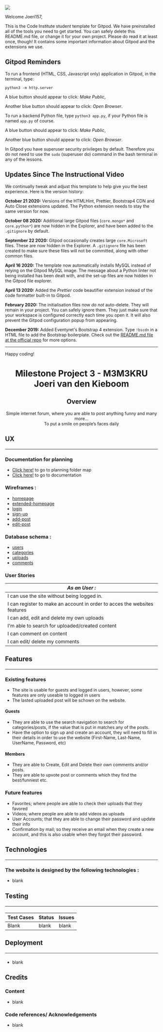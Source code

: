 <img src="https://codeinstitute.s3.amazonaws.com/fullstack/ci_logo_small.png" style="margin: 0;">

Welcome Joeri157,

This is the Code Institute student template for Gitpod. We have preinstalled all of the tools you need to get started. You can safely delete this README.md file, or change it for your own project. Please do read it at least once, though! It contains some important information about Gitpod and the extensions we use.

## Gitpod Reminders

To run a frontend (HTML, CSS, Javascript only) application in Gitpod, in the terminal, type:

`python3 -m http.server`

A blue button should appear to click: *Make Public*,

Another blue button should appear to click: *Open Browser*.

To run a backend Python file, type `python3 app.py`, if your Python file is named `app.py` of course.

A blue button should appear to click: *Make Public*,

Another blue button should appear to click: *Open Browser*.

In Gitpod you have superuser security privileges by default. Therefore you do not need to use the `sudo` (superuser do) command in the bash terminal in any of the lessons.

## Updates Since The Instructional Video

We continually tweak and adjust this template to help give you the best experience. Here is the version history:

**October 21 2020:** Versions of the HTMLHint, Prettier, Bootstrap4 CDN and Auto Close extensions updated. The Python extension needs to stay the same version for now.

**October 08 2020:** Additional large Gitpod files (`core.mongo*` and `core.python*`) are now hidden in the Explorer, and have been added to the `.gitignore` by default.

**September 22 2020:** Gitpod occasionally creates large `core.Microsoft` files. These are now hidden in the Explorer. A `.gitignore` file has been created to make sure these files will not be committed, along with other common files.

**April 16 2020:** The template now automatically installs MySQL instead of relying on the Gitpod MySQL image. The message about a Python linter not being installed has been dealt with, and the set-up files are now hidden in the Gitpod file explorer.

**April 13 2020:** Added the _Prettier_ code beautifier extension instead of the code formatter built-in to Gitpod.

**February 2020:** The initialisation files now _do not_ auto-delete. They will remain in your project. You can safely ignore them. They just make sure that your workspace is configured correctly each time you open it. It will also prevent the Gitpod configuration popup from appearing.

**December 2019:** Added Eventyret's Bootstrap 4 extension. Type `!bscdn` in a HTML file to add the Bootstrap boilerplate. Check out the <a href="https://github.com/Eventyret/vscode-bcdn" target="_blank">README.md file at the official repo</a> for more options.

--------

Happy coding!


<h1 align="center">
Milestone Project 3 - M3M3KRU <br> Joeri van den Kieboom
</h1>
<div align="center">

## Overview
Simple internet forum, where you are able to post anything funny and many more… <br>
To put a smile on people’s faces daily
</div>

## UX <hr>

### Documentation for planning
- [Click here!]() to go to planning folder map
- [Click here!]() to go to documentation

### Wireframes :
- [homepage]()
- [extended-homepage]()
- [login]()
- [sign-up]()
- [add-post]()
- [edit-post]()

### Database schema :
- [users]()
- [categories]()
- [uploads]()
- [comments]()


### User Stories
| *As an User :* |
|---|
|I can use the site without being logged in.
|I can register to make an account in order to acces the websites features
|I can add, edit and delete my own uploads
|I'm able to search for uploaded/created content
|I can comment on content
|I can edit/ delete my comments

## Features <hr>

### Existing features
-	The site is usable for guests and logged in users, however, some features are only useable to logged in users
-	The lasted uploaded post will be schown on the website.

#### Guests
-	They are able to use the search navigation to search for categories/posts, if the value that is put in matches any of the posts.
-	Have the option to sign up and create an account, they will need to fill in their details in order to use the website (First-Name, Last-Name, UserName, Password, etc)

#### Members
-	They are able to Create, Edit and Delete their own comments and/or posts.
-	They are able to upvote post or comments which they find the best/funniest etc.

### Future features
-	Favorites; where people are able to check their uploads that they favored
-	Videos; where people are able to add videos as uploads
-	User Accounts; that they are able to change their password and update their info
-	Confirmation by mail; so they receive an email when they create a new account, and this is also usable when they forgot their password.

## Technologies<hr>
### The website is designed by the following technologies :
- blank

## Testing <hr>
|Test Cases |Status |Issues|
| --- | --- | --- |
|Blank | blank | blank


## Deployment <hr>
- blank

## Credits

### Content
- blank

### Code references/ Acknowledgements
- blank

